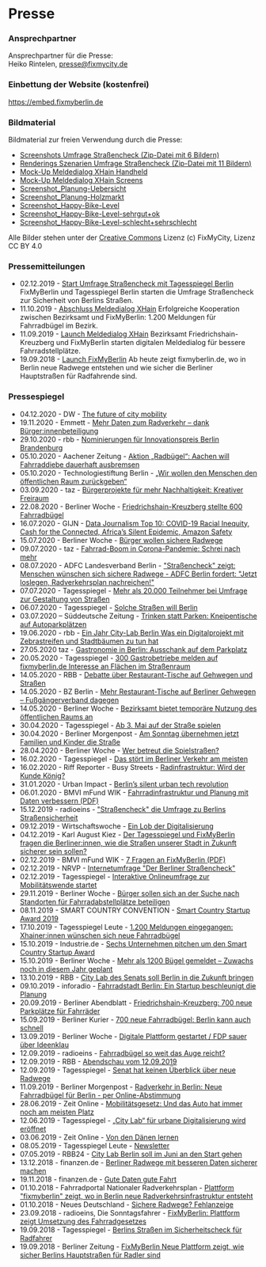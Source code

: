 # Presse

### Ansprechpartner

Ansprechpartner für die Presse: <br>
Heiko Rintelen, [presse@fixmycity.de](mailto:presse@fixmycity.de)

### Einbettung der Website (kostenfrei)

https://embed.fixmyberlin.de

### Bildmaterial

Bildmaterial zur freien Verwendung durch die Presse: <br>

- [Screenshots Umfrage Straßencheck (Zip-Datei mit 6 Bildern)](/uploads/press/Strassencheck_Screenshots_©FixMyBerlin.zip 'Screenshots-Umfrage Straßencheck')
- [Renderings Szenarien Umfrage Straßencheck (Zip-Datei mit 11 Bildern)](/uploads/press/Strassencheck-Szenarien-©FixMyBerlin.zip 'Renderings Szenarien Umfrage Straßencheck')
- [Mock-Up Meldedialog XHain Handheld](/uploads/press/Meldedialog_MockUp_FixMyBerlin.png 'MockUp-Meldedialog XHain Handheld')
- [Mock-Up Meldedialog XHain Screens](/uploads/press/MockUp_4screens_Meldedialog.jpg 'MockUp-Meldedialog XHain Screens')
- [Screenshot_Planung-Uebersicht](/uploads/press/Planungsansicht_fixmyberlin.jpg 'Screenshot-Planungen')
- [Screenshot_Planung-Holzmarkt](/uploads/press/Planung_Holzmarkt_fixmyberlin.jpg 'Screenshot-Planung-Holzmarkt')
- [Screenshot_Happy-Bike-Level](/uploads/press/Happy-Bike-Level_gesamt_fixmyberlin.jpg 'Screenshot-Happy-Bike-Level')
- [Screenshot_Happy-Bike-Level-sehrgut+ok](/uploads/press/Happy-Bike-Level_gut_fixmyberlin.jpg 'Screenshot-Happy-Bike-Level-gut')
- [Screenshot_Happy-Bike-Level-schlecht+sehrschlecht](/uploads/press/Happy-Bike-Level_schlecht_fixmyberlin.jpg 'Screenshot-Happy-Bike-Level-gut')

Alle Bilder stehen unter der [Creative Commons](https://creativecommons.org/licenses/by/4.0/) Lizenz (c) FixMyCity, Lizenz CC BY 4.0 

### Pressemitteilungen

- 02.12.2019 - [Start Umfrage Straßencheck mit Tagesspiegel Berlin](/uploads/press/2019_12_02_PM_Start_Strassencheck.pdf 'Start Umfrage Straßencheck mit Tagesspiegel Berlin') FixMyBerlin und Tagesspiegel Berlin starten die Umfrage Straßencheck zur Sicherheit von Berlins Straßen.
- 11.10.2019 - [Abschluss Meldedialog XHain](/uploads/press/2019_10_10_240_PM_Meldedialog_Radbuegel.pdf 'PM-Launch-Meldedialog XHain') Erfolgreiche Kooperation zwischen Bezirksamt und FixMyBerlin: 1.200 Meldungen für Fahrradbügel im Bezirk.
- 11.09.2019 - [Launch Meldedialog XHain](/uploads/press/2019_09_02_PM_Kooperation_FixMyBerlin_XHain.pdf 'PM-Launch-Meldedialog XHain') Bezirksamt Friedrichshain-Kreuzberg und FixMyBerlin starten digitalen Meldedialog für bessere Fahrradstellplätze.
- 19.09.2018 - [Launch FixMyBerlin](/uploads/press/pressemitteilung_launch_fixmyberlin_20180919.pdf 'PM-Launch-FixMyBerlin') Ab heute zeigt fixmyberlin.de, wo in Berlin neue Radwege entstehen und wie sicher die Berliner Hauptstraßen für Radfahrende sind.

### Pressespiegel

- 04.12.2020 - DW - [The future of city mobility](https://www.dw.com/en/the-future-of-city-mobility/av-55813801)
- 19.11.2020 - Emmett - [Mehr Daten zum Radverkehr – dank Bürger:innenbeteiligung](https://www.emmett.io/article/nuetzliche-kleine-helfer-fuer-verkehrsplaner-innen)
- 29.10.2020 - rbb - [Nominierungen für Innovationspreis Berlin Brandenburg](https://www.inforadio.de/programm/schema/sendungen/wirtschaft_aktuell/202010/29/innovationspreis-berlin-brandenburg-erfindung-nominierung.html)
- 05.10.2020 - Aachener Zeitung - [Aktion „Radbügel“: Aachen will Fahrraddiebe dauerhaft ausbremsen](https://www.aachener-zeitung.de/lokales/aachen/aachen-will-fahrraddiebe-dauerhaft-ausbremsen_aid-53871601)
- 05.10.2020 - Technologiestiftung Berlin - [„Wir wollen den Menschen den öffentlichen Raum zurückgeben“](https://www.technologiestiftung-berlin.de/de/blog/wir-wollen-den-menschen-den-oeffentlichen-raum-zurueckgeben/)
- 03.09.2020 - taz - [ Bürgerprojekte für mehr Nachhaltigkeit: Kreativer Freiraum](https://taz.de/Buergerprojekte-fuer-mehr-Nachhaltigkeit/!5706742/)
- 22.08.2020 - Berliner Woche - [Friedrichshain-Kreuzberg stellte 600 Fahrradbügel](https://www.berliner-woche.de/friedrichshain-kreuzberg/c-verkehr/friedrichshain-kreuzberg-stellte-600-fahrradbuegel_a284293)
- 16.07.2020 - GIJN - [Data Journalism Top 10: COVID-19 Racial Inequity, Cash for the Connected, Africa’s Silent Epidemic, Amazon Safety](https://gijn.org/2020/07/16/data-journalism-top-10-covid-19-racial-inequity-cash-for-the-connected-africas-silent-epidemic-amazon-safety/)
- 15.07.2020 - Berliner Woche - [Bürger wollen sichere Radwege](https://www.berliner-woche.de/mitte/c-verkehr/buerger-wollen-sichere-radwege_a279766)
- 09.07.2020 - taz - [Fahrrad-Boom in Corona-Pandemie: Schrei nach mehr](https://taz.de/Fahrrad-Boom-in-Corona-Pandemie/!5694408/)
- 08.07.2020 - ADFC Landesverband Berlin - ["Straßencheck" zeigt: Menschen wünschen sich sichere Radwege - ADFC Berlin fordert: "Jetzt loslegen, Radverkehrsplan nachreichen!"](https://verbaende.com/news.php/Strassencheck-zeigt-Menschen-wuenschen-sich-sichere-Radwege--ADFC-Berlin-fordert-Jetzt-loslegen-Radverkehrsplan-nachreichen?m=135976)
- 07.07.2020 - Tagesspiegel - [Mehr als 20.000 Teilnehmer bei Umfrage zur Gestaltung von Straßen](https://utf.rdir.de/form.do?agnCI=875&agnFN=fullview&agnUID=D.B.CZzK.mcW.BvMlh.A.09DYxyVZEmh6lAf-NipKTCbUjo97wms0lVL0kMA4veazLNsSL5cyuocqnvMSINGw6CPi7DACoCMS5WiQ9LYXhA)
- 06.07.2020 - Tagesspiegel - [Solche Straßen will Berlin](https://interaktiv.tagesspiegel.de/lab/strassencheck-ergbnisse-diese-strassen-will-berlin/)
- 03.07.2020 – Süddeutsche Zeitung - [Trinken statt Parken: Kneipentische auf Autoparkplätzen](https://www.sueddeutsche.de/leben/szene-berlin-trinken-statt-parken-kneipentische-auf-autoparkplaetzen-dpa.urn-newsml-dpa-com-20090101-200703-99-661173)
- 19.06.2020 - rbb - [Ein Jahr City-Lab Berlin Was ein Digitalprojekt mit Zebrastreifen und Stadtbäumen zu tun hat](https://www.rbb24.de/panorama/beitrag/2020/06/digitalprojekt-city-lab-berlin-vernetzung-verwaltung.html)
- 27.05.2020 taz - [Gastronomie in Berlin: Ausschank auf dem Parkplatz](https://taz.de/Gastronomie-in-Berlin/!5685035/)
- 20.05.2020 - Tagesspiegel - [300 Gastrobetriebe melden auf fixmyberlin.de Interesse an Flächen im Straßenraum](https://leute.tagesspiegel.de/friedrichshain-kreuzberg/macher/2020/05/20/123623/300-gastrobetriebe-melden-auf-fixmyberlin-de-interesse-an-flaechen-im-strassenraum/)
- 14.05.2020 - RBB - [Debatte über Restaurant-Tische auf Gehwegen und Straßen](https://www.rbb24.de/panorama/thema/2020/coronavirus/beitraege_neu/2020/05/berlin-friedrichshain-kreuzberg-mitte-aussengastronomie-bestuhlu.html)
- 14.05.2020 - BZ Berlin - [Mehr Restaurant-Tische auf Berliner Gehwegen – Fußgängerverband dagegen](https://www.bz-berlin.de/berlin/friedrichshain-kreuzberg/bezirk-will-strassen-und-parkplaetze-fuer-mehr-restaurant-tische-sperren)
- 14.05.2020 - Berliner Woche - [Bezirksamt bietet temporäre Nutzung des öffentlichen Raums an](https://www.berliner-woche.de/friedrichshain-kreuzberg/c-wirtschaft/bezirksamt-bietet-temporaere-nutzung-des-oeffentlichen-raums-an_a268003)
- 30.04.2020 - Tagesspiegel - [Ab 3. Mai auf der Straße spielen](https://leute.tagesspiegel.de/friedrichshain-kreuzberg/macher/2020/04/30/121258/ab-3-mai-auf-der-strasse-spielen/)
- 30.04.2020 - Berliner Morgenpost - [Am Sonntag übernehmen jetzt Familien und Kinder die Straße](https://www.morgenpost.de/bezirke/friedrichshain-kreuzberg/article229016643/Am-Sonntag-uebernehmen-jetzt-Familien-und-Kinder-die-Strassen.html)
- 28.04.2020 - Berliner Woche - [Wer betreut die Spielstraßen?](https://www.berliner-woche.de/friedrichshain-kreuzberg/c-verkehr/wer-betreut-die-spielstrassen_a263623)
- 16.02.2020 - Tagesspiegel - [Das stört im Berliner Verkehr am meisten](https://interaktiv.tagesspiegel.de/lab/strassencheck-das-stoert-im-berliner-verkehr-am-meisten/)
- 16.02.2020 - Riff Reporter - Busy Streets - [Radinfrastruktur: Wird der Kunde König?](https://www.riffreporter.de/busystreets-koralle/fixmyberlin/)
- 31.01.2020 - Urban Impact - [Berlin’s silent urban tech revolution](https://medium.com/urban-impact/berlins-silent-urban-tech-revolution-a687f2e2ea6f)
- 06.01.2020 - BMVI mFund WIK - [Fahrradinfrastruktur und Planung mit Daten verbessern (PDF)](https://www.wik.org/fileadmin/mFUND_VF/20191220_wik-mFUND_FA-Radverkehr.pdf)
- 15.12.2019 - radioeins - ["Straßencheck" die Umfrage zu Berlins Straßensicherheit](https://www.radioeins.de/programm/sendungen/die_sonntagsfahrer/_/strassencheck-die-umfrage-zu-berlins-strassensicherheit.html)
- 09.12.2019 - Wirtschaftswoche - [Ein Lob der Digitalisierung](https://gruender.wiwo.de/kolumne-ein-lob-der-digitalisierung/)
- 04.12.2019 - Karl August Kiez - [Der Tagesspiegel und FixMyBerlin fragen die Berliner:innen, wie die Straßen unserer Stadt in Zukunft sicherer sein sollen?](https://karl-august-kiez.de/bitte-mitmachen-umfrage-zu-berliner-strassen)
- 02.12.2019 - BMVI mFund WIK - [7 Fragen an FixMyBerlin (PDF)](https://www.wik.org/fileadmin/mFUND_VF/mFUND_WIK_7_Fragen_an_FixMyBerlin.pdf)
- 02.12.2019 - NRVP - [Internetumfrage "Der Berliner Straßencheck"](https://nationaler-radverkehrsplan.de/de/aktuell/termine/internetumfrage-der-berliner-strassencheck)
- 02.12.2019 - Tagesspiegel - [Interaktive Onlineumfrage zur Mobilitätswende startet](https://www.tagesspiegel.de/berlin/frustriert-vom-berliner-verkehrschaos-interaktive-onlineumfrage-zur-mobilitaetswende-startet/25289218.html)
- 29.11.2019 - Berliner Woche - [Bürger sollen sich an der Suche nach Standorten für Fahrradabstellplätze beteiligen](https://www.berliner-woche.de/marzahn-hellersdorf/c-verkehr/buerger-sollen-sich-an-der-suche-nach-standorten-fuer-fahrradabstellplaetze-beteiligen_a242524)
- 08.11.2019 - SMART COUNTRY CONVENTION - [Smart Country Startup Award 2019](https://www.youtube.com/watch?v=mbTVteIhTk0)
- 17.10.2019 - Tagesspiegel Leute - [1.200 Meldungen eingegangen: Xhainer:innen wünschen sich neue Fahrradbügel](https://leute.tagesspiegel.de/friedrichshain-kreuzberg/macher/2019/10/17/99269/1-200-meldungen-eingegangen-xhainerinnen-wuenschen-sich-neue-fahrradbuegel/)
- 15.10.2019 - Industrie.de - [Sechs Unternehmen pitchen um den Smart Country Startup Award](https://industrie.de/top/sechs-unternehmen-pitchen-um-den-smart-country-startup-award/)
- 15.10.2019 - Berliner Woche - [Mehr als 1200 Bügel gemeldet – Zuwachs noch in diesem Jahr geplant](https://www.berliner-woche.de/friedrichshain-kreuzberg/c-verkehr/zuwachs-noch-in-diesem-jahr-geplant_a235930)
- 13.10.2019 - RBB - [City Lab des Senats soll Berlin in die Zukunft bringen](https://www.rbb24.de/wirtschaft/beitrag/2019/10/city-lab-berlin-tempelhof.html)
- 09.10.2019 - inforadio - [Fahrradstadt Berlin: Ein Startup beschleunigt die Planung](https://www.inforadio.de/programm/schema/sendungen/wirtschaft_aktuell/201910/09/375762.html)
- 20.09.2019 - Berliner Abendblatt - [Friedrichshain-Kreuzberg: 700 neue Parkplätze für Fahrräder](https://www.abendblatt-berlin.de/2019/09/20/friedrichshain-kreuzberg-700-neue-parkplaetze-fuer-fahrraeder/)
- 15.09.2019 - Berliner Kurier - [700 neue Fahrradbügel: Berlin kann auch schnell](https://www.berliner-kurier.de/berlin/kiez---stadt/700-neue-fahrradbuegel-berlin-kann-auch-schnell--33172026)
- 13.09.2019 - Berliner Woche - [Digitale Plattform gestartet / FDP sauer über Ideenklau](https://www.berliner-woche.de/friedrichshain-kreuzberg/c-verkehr/digitale-plattform-gestartet-fdp-sauer-ueber-ideenklau_a232015)
- 12.09.2019 - radioeins - [Fahrradbügel so weit das Auge reicht?](https://www.radioeins.de/programm/sendungen/modo1619/_/fix-my-city.html)
- 12.09.2019 - RBB - [Abendschau vom 12.09.2019](https://www.rbb-online.de/abendschau/videos/20190912_1930.html)
- 12.09.2019 - Tagesspiegel - [Senat hat keinen Überblick über neue Radwege](https://www.tagesspiegel.de/berlin/mehr-mobilitaet-in-berlin-senat-hat-keinen-ueberblick-ueber-neue-radwege/25005960.html)
- 11.09.2019 - Berliner Morgenpost - [Radverkehr in Berlin: Neue Fahrradbügel für Berlin - per Online-Abstimmung](https://www.morgenpost.de/bezirke/friedrichshain-kreuzberg/article227056471/Neue-Fahrradbuegel-fuer-Berlin-per-Online-Abstimmung.html)
- 28.06.2019 - Zeit Online - [Mobilitätsgesetz: Und das Auto hat immer noch am meisten Platz
  ](https://www.zeit.de/mobilitaet/2019-06/mobilitaetsgesetz-verkehrswende-radfahrer-oepnv-carsharing-klimawandel)
- 12.06.2019 - Tagesspiegel - [„City Lab“ für urbane Digitalisierung wird eröffnet](https://www.tagesspiegel.de/berlin/flughafen-tempelhof-city-lab-fuer-urbane-digitalisierung-wird-eroeffnet/24447068.html)
- 03.06.2019 - Zeit Online - [Von den Dänen lernen](https://www.zeit.de/mobilitaet/2019-05/verkehrswende-mobilitaet-fahrradstadt-berlin-radwege-verkehrsplanung)
- 08.05.2019 - Tagesspiegel Leute - [Newsletter](https://leute.tagesspiegel.de/mitte/intro/2019/05/08/80925/)
- 07.05.2019 - RBB24 - [City Lab Berlin soll im Juni an den Start gehen](https://www.rbb24.de/politik/beitrag/2019/05/berlin-city-lab-verwaltung-eroeffnung.html)
- 13.12.2018 - finanzen.de - [Berliner Radwege mit besseren Daten sicherer machen](https://www.finanzen.de/news/18949/mit-besseren-daten-die-berliner-radwege-sicherer-machen)
- 19.11.2018 - finanzen.de - [Gute Daten gute Fahrt](https://projektzukunft.berlin.de/news/news-detail/gute-daten-gute-fahrt/)
- 01.10.2018 - Fahrradportal Nationaler Radverkehrsplan - [Plattform "fixmyberlin" zeigt, wo in Berlin neue Radverkehrsinfrastruktur entsteht](https://nationaler-radverkehrsplan.de/de/aktuell/nachrichten/radwegebau-den-bundeslaendern-32)
- 01.10.2018 - Neues Deutschland - [Sichere Radwege? Fehlanzeige](https://www.neues-deutschland.de/artikel/1101941.sichere-radwege-fehlanzeige.html)
- 23.09.2018 - radioeins, Die Sonntagsfahrer - [FixMyBerlin: Plattform zeigt Umsetzung des Fahrradgesetzes](https://www.radioeins.de/programm/sendungen/die_sonntagsfahrer/_/fixmyberlin--plattform-zeigt-umsetzung-des-fahrradgesetzes.html)
- 19.09.2018 - Tagesspiegel - [Berlins Straßen im Sicherheitscheck für Radfahrer](https://digitalpresent.tagesspiegel.de/berliner-strassen-im-sicherheitscheck-fuer-radfahrer)
- 19.09.2018 - Berliner Zeitung - [FixMyBerlin Neue Plattform zeigt, wie sicher Berlins Hauptstraßen für Radler sind ](https://www.berliner-zeitung.de/berlin/verkehr/fixmyberlin-neue-plattform-zeigt--wie-sicher-berlins-hauptstrassen-fuer-radler-sind-31317724)
